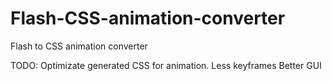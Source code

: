 Flash-CSS-animation-converter
=============================

Flash to CSS animation converter

TODO:
Optimizate generated CSS for animation.
Less keyframes
Better GUI
